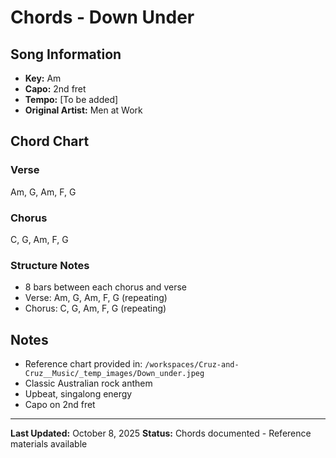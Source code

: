 # Chords - Down Under

## Song Information
- **Key:** Am
- **Capo:** 2nd fret
- **Tempo:** [To be added]
- **Original Artist:** Men at Work

## Chord Chart

### Verse
Am, G, Am, F, G

### Chorus
C, G, Am, F, G

### Structure Notes
- 8 bars between each chorus and verse
- Verse: Am, G, Am, F, G (repeating)
- Chorus: C, G, Am, F, G (repeating)

## Notes
- Reference chart provided in: `/workspaces/Cruz-and-Cruz__Music/_temp_images/Down_under.jpeg`
- Classic Australian rock anthem
- Upbeat, singalong energy
- Capo on 2nd fret

---

**Last Updated:** October 8, 2025
**Status:** Chords documented - Reference materials available
